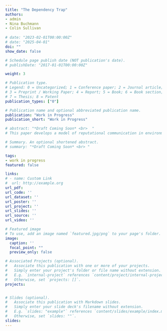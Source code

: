 ```yaml
---
title: "The Dependency Trap"
authors:
- admin
- Nina Buchmann
- Colin Sullivan
  
# date: "2023-02-01T00:00:00Z"
# date: "2025-04-01"
doi: ""
show_date: false

# Schedule page publish date (NOT publication's date).
# publishDate: "2017-01-01T00:00:00Z"

weight: 3

# Publication type.
# Legend: 0 = Uncategorized; 1 = Conference paper; 2 = Journal article;
# 3 = Preprint / Working Paper; 4 = Report; 5 = Book; 6 = Book section;
# 7 = Thesis; 8 = Patent
publication_types: ["0"]

# Publication name and optional abbreviated publication name.
publication: "Work in Progress"
publication_short: "Work in Progress"

# abstract: "*Draft Coming Soon* <br>  "
# This paper develops a model of reputational communication in environments where an agent may receive private benefits for endorsing certain alternatives. These private sponsorships are not observable to consumers, creating incentives to distort communication. While reputational concerns can encourage the agent to endorse honestly when sponsored, they also lead to strategic under-endorsement when no sponsorship is present. In particular, the agent may withhold favorable information to avoid being mistaken for strategic types who over-endorse. As sponsorship opportunities become more frequent, the credibility of endorsements initially decreases and then increases, which may ultimately enhance consumer welfare. Finally, mandatory sponsorship disclosure policies improve consumer welfare as well. This framework applies broadly to settings such as marketing, expert advice, and policy endorsements.

# Summary. An optional shortened abstract.
# summary: "*Draft Coming Soon* <br> "

tags:
- work in progress
featured: false

links:
# - name: Custom Link
#  url: http://example.org
url_pdf: 
url_code: ''
url_dataset: ''
url_poster: ''
url_project: ''
url_slides: ''
url_source: ''
url_video: ''

# Featured image
# To use, add an image named `featured.jpg/png` to your page's folder. 
image:
  caption: ''
  focal_point: ""
  preview_only: false

# Associated Projects (optional).
#   Associate this publication with one or more of your projects.
#   Simply enter your project's folder or file name without extension.
#   E.g. `internal-project` references `content/project/internal-project/index.md`.
#   Otherwise, set `projects: []`.
projects:


# Slides (optional).
#   Associate this publication with Markdown slides.
#   Simply enter your slide deck's filename without extension.
#   E.g. `slides: "example"` references `content/slides/example/index.md`.
#   Otherwise, set `slides: ""`.
slides: 
---
```

